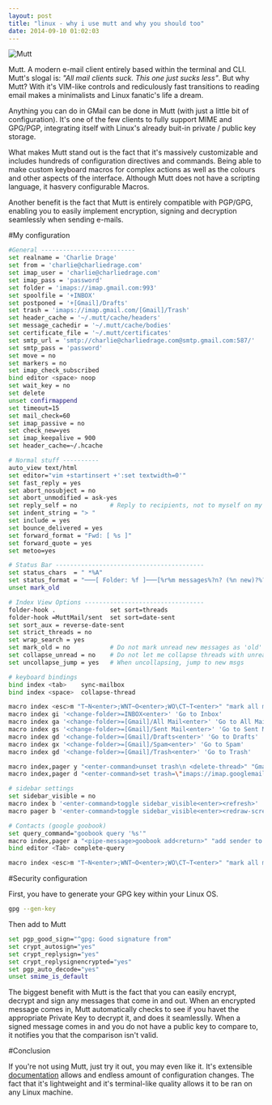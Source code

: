 ```yaml
---
layout: post
title: "linux - why i use mutt and why you should too"
date: 2014-09-10 01:02:03
---
```


![Mutt](/img/mutt.png)

Mutt. A modern e-mail client entirely based within the terminal and CLI. Mutt's slogal is: _"All mail clients suck. This one just sucks less"_. But why Mutt? With it's VIM-like controls and rediculously fast transitions to reading email makes a minimalists and Linux fanatic's life a dream. 

Anything you can do in GMail can be done in Mutt (with just a little bit of configuration). It's one of the few clients to fully support  MIME and GPG/PGP, integrating itself with Linux's already buit-in private / public key storage.

What makes Mutt stand out is the fact that it's massively customizable and includes hundreds of configuration directives and commands. Being able to make custom keyboard macros for complex actions as well as the colours and other aspects of the interface. Although Mutt does not have a scripting language, it hasvery configurable Macros.

Another benefit is the fact that Mutt is entirely compatible with PGP/GPG, enabling you to easily implement encryption, signing and decryption seamlessly when sending e-mails.

#My configuration

```bash
#General --------------------------
set realname = 'Charlie Drage'
set from = 'charlie@charliedrage.com'
set imap_user = 'charlie@charliedrage.com'
set imap_pass = 'password'
set folder = 'imaps://imap.gmail.com:993'
set spoolfile = '+INBOX'
set postponed = '+[Gmail]/Drafts'
set trash = 'imaps://imap.gmail.com/[Gmail]/Trash'
set header_cache = '~/.mutt/cache/headers'
set message_cachedir = '~/.mutt/cache/bodies'
set certificate_file = '~/.mutt/certificates'
set smtp_url = 'smtp://charlie@charliedrage.com@smtp.gmail.com:587/'
set smtp_pass = 'password'
set move = no
set markers = no
set imap_check_subscribed
bind editor <space> noop
set wait_key = no
set delete  
unset confirmappend     
set timeout=15
set mail_check=60
set imap_passive = no
set check_new=yes
set imap_keepalive = 900
set header_cache=~/.hcache

# Normal stuff ----------
auto_view text/html
set editor="vim +startinsert +':set textwidth=0'"
set fast_reply = yes
set abort_nosubject = no
set abort_unmodified = ask-yes
set reply_self = no         # Reply to recipients, not to myself on my own msgs
set indent_string = "> "
set include = yes
set bounce_delivered = yes
set forward_format = "Fwd: [ %s ]"
set forward_quote = yes
set metoo=yes

# Status Bar -----------------------------------------
set status_chars  = " *%A"
set status_format = "───[ Folder: %f ]───[%r%m messages%?n? (%n new)?%?d? (%d to delete)?%?t? (%t tagged)? ]───%>─%?p?( %p postponed )?───"
unset mark_old

# Index View Options ---------------------------------
folder-hook .               set sort=threads
folder-hook =MuttMail/sent  set sort=date-sent
set sort_aux = reverse-date-sent
set strict_threads = no
set wrap_search = yes
set mark_old = no           # Do not mark unread new messages as 'old'
set collapse_unread = no    # Do not let me collapse threads with unread msgs
set uncollapse_jump = yes   # When uncollapsing, jump to new msgs

# keyboard bindings
bind index <tab>    sync-mailbox
bind index <space>  collapse-thread

macro index <esc>m "T~N<enter>;WNT~O<enter>;WO\CT~T<enter>" "mark all messages read"
macro index gi '<change-folder>=INBOX<enter>' 'Go to Inbox'
macro index ga '<change-folder>=[Gmail]/All Mail<enter>' 'Go to All Mail'
macro index gs '<change-folder>=[Gmail]/Sent Mail<enter>' 'Go to Sent Mail'
macro index gd '<change-folder>=[Gmail]/Drafts<enter>' 'Go to Drafts'
macro index gx '<change-folder>=[Gmail]/Spam<enter>' 'Go to Spam'
macro index gd '<change-folder>=[Gmail]/Trash<enter>' 'Go to Trash'

macro index,pager y "<enter-command>unset trash\n <delete-thread>" "Gmail archive message"
macro index,pager d "<enter-command>set trash=\"imaps://imap.googlemail.com/[Gmail]/Trash\"\n <delete-thread>" "Gmail delete message"

# sidebar settings
set sidebar_visible = no
macro index b '<enter-command>toggle sidebar_visible<enter><refresh>'
macro pager b '<enter-command>toggle sidebar_visible<enter><redraw-screen>'

# Contacts (google goobook)
set query_command="goobook query '%s'"
macro index,pager a "<pipe-message>goobook add<return>" "add sender to google contacts"
bind editor <Tab> complete-query

macro index <esc>m "T~N<enter>;WNT~O<enter>;WO\CT~T<enter>" "mark all messages read"

```

#Security configuration

First, you have to generate your GPG key within your Linux OS.

```bash
gpg --gen-key
```

Then add to Mutt

```bash
set pgp_good_sign="^gpg: Good signature from"
set crypt_autosign="yes"
set crypt_replysign="yes"
set crypt_replysignencrypted="yes"
set pgp_auto_decode="yes"
unset smime_is_default
```
The biggest benefit with Mutt is the fact that you can easily encrypt, decrypt and sign any messages that come in and out. When an encrypted message comes in, Mutt automatically checks to see if you havet the appropriate Private Key to decrypt it, and does it seamlesslly. When a signed message comes in and you do not have a public key to compare to, it notifies you that the comparison isn't valid.

#Conclusion

If you're not using Mutt, just try it out, you may even like it. It's extensible [documentation](http://www.mutt.org/doc/manual/) allows and endless amount of configuration changes. The fact that it's lightweight and it's terminal-like quality allows it to be ran on any Linux machine. 
